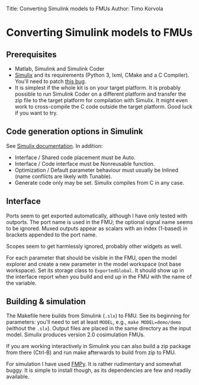Title: Converting Simulink models to FMUs
Author: Timo Korvola

# Converting Simulink models to FMUs

## Prerequisites

- Matlab, Simulink and Simulink Coder
- [Simulix][] and its requirements (Python 3, lxml, CMake and a C
  Compiler).  You'll need to patch [this
  bug](https://github.com/Kvixen/Simulix/issues/27).
- It is simplest if the whole kit is on your target platform.  It is
  probably possible to run Simulink Coder on a different platform and
  transfer the zip file to the target platform for compilation with
  Simulix.  It might even work to cross-compile the C code outside the
  target platform.  Good luck if you want to try.

[Simulix]: https://github.com/Kvixen/Simulix

## Code generation options in Simulink

See [Simulix documentation][Simulix].  In addition:

- Interface / Shared code placement must be Auto.
- Interface / Code interface must be Nonreusable function.
- Optimization / Default parameter behaviour must usually be Inlined
  (name conflicts are likely with Tunable).
- Generate code only may be set.  Simulix compiles from C in any case.

## Interface

Ports seem to get exported automatically, although I have only tested
with outports.  The port name is used in the FMU; the optional
signal name seems to be ignored.  Muxed outputs appear as scalars
with an index (1-based) in brackets appended to the port name.

Scopes seem to get harmlessly ignored, probably other widgets as well.

For each parameter that should be visible in the FMU, open the model
explorer and create a new parameter in the model workspace (not base
workspace).  Set its storage class to `ExportedGlobal`.  It should
show up in the interface report when you build and end up in the FMU
with the name of the variable.

## Building & simulation

The Makefile here builds from Simulink (`.slx`) to FMU.  See its
beginning for parameters: you'll need to set at least `MODEL`, e.g.,
`make MODEL=demo/demo` (without the `.slx`).  Output files are placed
in the same directory as the input model.  Simulix produces version
2.0 cosimulation FMUs.

If you are working interactively in Simulink you can also build a zip
package from there (Ctrl-B) and run make afterwards to build from zip
to FMU.

For simulation I have used [FMPy][].  It is rather rudimentary and
somewhat buggy.  It is simple to install though, as its dependencies
are few and readily available.

[FMPy]: https://github.com/CATIA-Systems/FMPy
